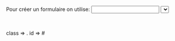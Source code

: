 <!-- Formulaire -->
Pour créer un formulaire on utilise:
<label></label>
<input></input>
<select></select>
<option></option>

<!-- css -->
class => .
id => #